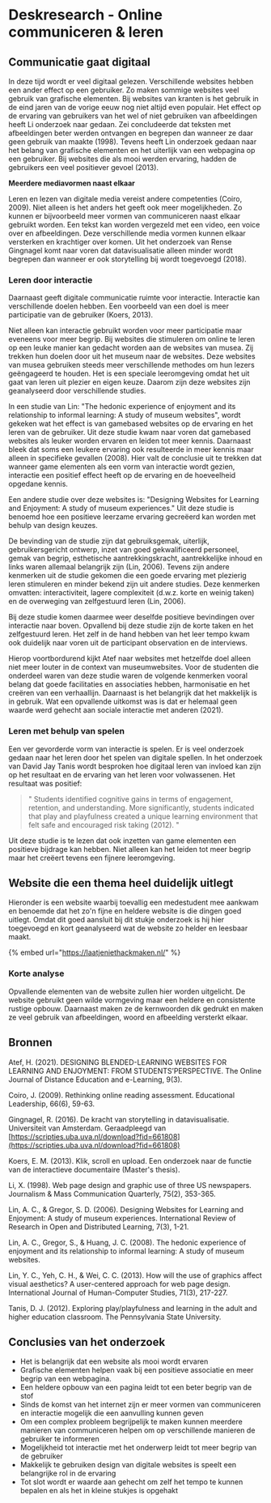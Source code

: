 # Deskresearch - Online communiceren & leren

## Communicatie gaat digitaal

In deze tijd wordt er veel digitaal gelezen. Verschillende websites hebben een ander effect op een gebruiker. Zo maken sommige websites veel gebruik van grafische elementen. Bij websites van kranten is het gebruik in de eind jaren van de vorige eeuw nog niet altijd even populair. Het effect op de ervaring van gebruikers van het wel of niet gebruiken van afbeeldingen heeft Li onderzoek naar gedaan. Zei concludeerde dat teksten met afbeeldingen beter werden ontvangen en begrepen dan wanneer ze daar geen gebruik van maakte (1998). Tevens heeft Lin onderzoek gedaan naar het belang van grafische elementen en het uiterlijk van een webpagina op een gebruiker. Bij websites die als mooi werden ervaring, hadden de gebruikers een veel positiever gevoel (2013).

**Meerdere mediavormen naast elkaar**

Leren en lezen van digitale media vereist andere competenties (Coiro, 2009). Niet alleen is het anders het geeft ook meer mogelijkheden. Zo kunnen er bijvoorbeeld meer vormen van communiceren naast elkaar gebruikt worden. Een tekst kan worden vergezeld met een video, een voice over en afbeeldingen. Deze verschillende media vormen kunnen elkaar versterken en krachtiger over komen. Uit het onderzoek van Rense Gingnagel komt naar voren dat datavisualisatie alleen minder wordt begrepen dan wanneer er ook storytelling bij wordt toegevoegd (2018). &#x20;

### Leren door interactie

Daarnaast geeft digitale communicatie ruimte voor interactie. Interactie kan verschillende doelen hebben. Een voorbeeld van een doel is meer participatie van de gebruiker (Koers, 2013).&#x20;

Niet alleen kan interactie gebruikt worden voor meer participatie maar eveneens voor meer begrip. Bij websites die stimuleren om online te leren op een leuke manier kan gedacht worden aan de websites van musea. Zij trekken hun doelen door uit het museum naar de websites. Deze websites van musea gebruiken steeds meer verschillende methodes om hun lezers geëngageerd te houden. Het is een speciale leeromgeving omdat het uit gaat van leren uit plezier en eigen keuze. Daarom zijn deze websites zijn geanalyseerd door verschillende studies.&#x20;

In een studie van Lin: "The hedonic experience of enjoyment and its relationship to informal learning: A study of museum websites", wordt gekeken wat het effect is van gamebased websites op de ervaring en het leren van de gebruiker. Uit deze studie kwam naar voren dat gamebased websites als leuker worden ervaren en leiden tot meer kennis. Daarnaast bleek dat soms een leukere ervaring ook resulteerde in meer kennis maar alleen in specifieke gevallen (2008).  Hier valt de conclusie uit te trekken dat wanneer game elementen als een vorm van interactie wordt gezien, interactie een positief effect heeft op de ervaring en de hoeveelheid opgedane kennis.&#x20;

Een andere studie over deze websites is: "Designing Websites for Learning and Enjoyment: A study of museum experiences." Uit deze studie is benoemd hoe een positieve leerzame ervaring gecreëerd kan worden met behulp van design keuzes.&#x20;

De bevinding van de studie zijn dat gebruiksgemak, uiterlijk, gebruikersgericht ontwerp, inzet van goed gekwalificeerd personeel, gemak van begrip, esthetische aantrekkingskracht, aantrekkelijke inhoud en links waren allemaal belangrijk zijn (Lin, 2006). Tevens zijn andere kenmerken uit de studie gekomen die een goede ervaring met plezierig leren stimuleren en minder bekend zijn uit andere studies. Deze kenmerken omvatten: interactiviteit, lagere complexiteit (d.w.z. korte en weinig taken) en de overweging van zelfgestuurd leren (Lin, 2006).

Bij deze studie komen daarmee weer deselfde positieve bevindingen over interactie naar boven. Opvallend bij deze studie zijn de korte taken en het zelfgestuurd leren. Het zelf in de hand hebben van het leer tempo kwam ook duidelijk naar voren uit de participant observation en de interviews.&#x20;

Hierop voortbordurend kijkt Atef naar websites met hetzelfde doel alleen niet meer louter in de context van museumwebsites. Voor de studenten die onderdeel waren van deze studie waren de volgende kenmerken vooral belang dat  goede facilitaties en associaties hebben, harmonisatie en het creëren van een verhaallijn. Daarnaast is het belangrijk dat het makkelijk is in gebruik. Wat een opvallende uitkomst was is dat er helemaal geen waarde werd gehecht aan sociale interactie met anderen (2021).

### Leren met behulp van spelen

Een ver gevorderde vorm van interactie is spelen. Er is veel onderzoek gedaan naar het leren door het spelen van digitale spellen. In het onderzoek van  David Jay Tanis wordt besproken hoe digitaal leren van invloed kan zijn op het resultaat en de ervaring van het leren voor volwassenen. Het resultaat was positief:

> " Students identified cognitive gains in terms of engagement, retention, and understanding. More significantly, students indicated that play and playfulness created a unique learning environment that felt safe and encouraged risk taking (2012). "

Uit deze studie is te lezen dat ook inzetten van game elementen een positieve bijdrage kan hebben. Niet alleen kan het leiden tot meer begrip maar het creëert tevens een fijnere leeromgeving.

## Website die een thema heel duidelijk uitlegt

Hieronder is een website waarbij toevallig een medestudent mee aankwam en benoemde dat het zo'n fijne en heldere website is die dingen goed uitlegt. Omdat dit goed aansluit bij dit stukje onderzoek is hij hier toegevoegd en kort geanalyseerd wat de website zo helder en leesbaar maakt.

{% embed url="https://laatjeniethackmaken.nl/" %}

### Korte analyse

Opvallende elementen van de website zullen hier worden uitgelicht. De website gebruikt geen wilde vormgeving maar een heldere en consistente rustige opbouw. Daarnaast maken ze de kernwoorden dik gedrukt  en maken ze veel gebruik van afbeeldingen, woord en afbeelding versterkt elkaar.&#x20;

## Bronnen

Atef, H. (2021). DESIGNING BLENDED-LEARNING WEBSITES FOR LEARNING AND ENJOYMENT: FROM STUDENTS’PERSPECTIVE. The Online Journal of Distance Education and e-Learning, 9(3).

Coiro, J. (2009). Rethinking online reading assessment. Educational Leadership, 66(6), 59-63.

Gingnagel, R. (2016). De kracht van storytelling in datavisualisatie. Universiteit van Amsterdam. Geraadpleegd van [https://scripties.uba.uva.nl/download?fid=661808](https://scripties.uba.uva.nl/download?fid=661808)

Koers, E. M. (2013). Klik, scroll en upload. Een onderzoek naar de functie van de interactieve documentaire (Master's thesis).

Li, X. (1998). Web page design and graphic use of three US newspapers. Journalism & Mass Communication Quarterly, 75(2), 353-365.

Lin, A. C., & Gregor, S. D. (2006). Designing Websites for Learning and Enjoyment: A study of museum experiences. International Review of Research in Open and Distributed Learning, 7(3), 1-21.

Lin, A. C., Gregor, S., & Huang, J. C. (2008). The hedonic experience of enjoyment and its relationship to informal learning: A study of museum websites.

Lin, Y. C., Yeh, C. H., & Wei, C. C. (2013). How will the use of graphics affect visual aesthetics? A user-centered approach for web page design. International Journal of Human-Computer Studies, 71(3), 217-227.

Tanis, D. J. (2012). Exploring play/playfulness and learning in the adult and higher education classroom. The Pennsylvania State University.

## Conclusies van het onderzoek

* Het is belangrijk dat een website als mooi wordt ervaren
* Grafische elementen helpen vaak bij een positieve associatie en meer begrip van een webpagina.&#x20;
* Een heldere opbouw van een pagina leidt tot een beter begrip van de stof
* Sinds de komst van het internet zijn er meer vormen van communiceren en interactie mogelijk die een aanvulling kunnen geven
* Om een complex probleem begrijpelijk te maken kunnen meerdere manieren van communiceren helpen om op verschillende manieren de gebruiker te informeren&#x20;
* Mogelijkheid tot interactie met het onderwerp leidt tot meer begrip van de gebruiker&#x20;
* Makkelijk te gebruiken design van digitale websites is speelt een belangrijke rol in de ervaring&#x20;
* Tot slot wordt er waarde aan gehecht om zelf het tempo te kunnen bepalen en als het in kleine stukjes is opgehakt
